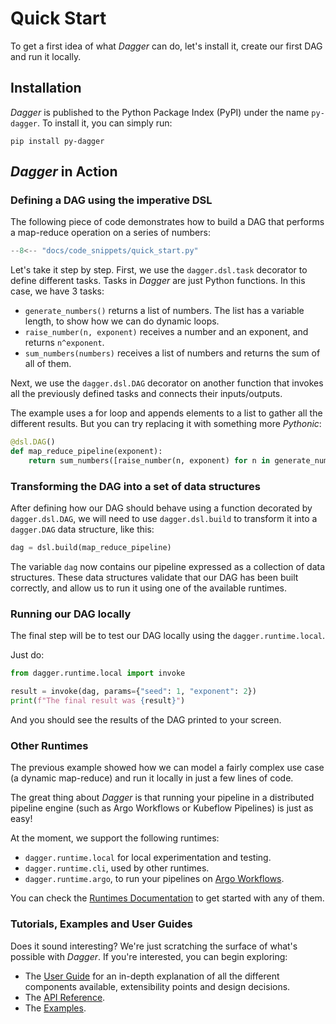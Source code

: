 # Quick Start

To get a first idea of what _Dagger_ can do, let's install it, create our first DAG and run it locally.


## Installation

_Dagger_ is published to the Python Package Index (PyPI) under the name `py-dagger`. To install it, you can simply run:

```
pip install py-dagger
```


## _Dagger_ in Action

### Defining a DAG using the imperative DSL

The following piece of code demonstrates how to build a DAG that performs a map-reduce operation on a series of numbers:

```python
--8<-- "docs/code_snippets/quick_start.py"
```

Let's take it step by step. First, we use the `dagger.dsl.task` decorator to define different tasks. Tasks in _Dagger_ are just Python functions. In this case, we have 3 tasks:

- `generate_numbers()` returns a list of numbers. The list has a variable length, to show how we can do dynamic loops.
- `raise_number(n, exponent)` receives a number and an exponent, and returns `n^exponent`.
- `sum_numbers(numbers)` receives a list of numbers and returns the sum of all of them.

Next, we use the `dagger.dsl.DAG` decorator on another function that invokes all the previously defined tasks and connects their inputs/outputs.

The example uses a for loop and appends elements to a list to gather all the different results. But you can try replacing it with something more _Pythonic_:

```python linenums="27"
@dsl.DAG()
def map_reduce_pipeline(exponent):
    return sum_numbers([raise_number(n, exponent) for n in generate_numbers()])
```


### Transforming the DAG into a set of data structures

After defining how our DAG should behave using a function decorated by `dagger.dsl.DAG`, we will need to use `dagger.dsl.build` to transform it into a `dagger.DAG` data structure, like this:

```python
dag = dsl.build(map_reduce_pipeline)
```

The variable `dag` now contains our pipeline expressed as a collection of data structures. These data structures validate that our DAG has been built correctly, and allow us to run it using one of the available runtimes.


### Running our DAG locally

The final step will be to test our DAG locally using the `dagger.runtime.local`.

Just do:

```python
from dagger.runtime.local import invoke

result = invoke(dag, params={"seed": 1, "exponent": 2})
print(f"The final result was {result}")
```

And you should see the results of the DAG printed to your screen.


### Other Runtimes

The previous example showed how we can model a fairly complex use case (a dynamic map-reduce) and run it locally in just a few lines of code.

The great thing about _Dagger_ is that running your pipeline in a distributed pipeline engine (such as Argo Workflows or Kubeflow Pipelines) is just as easy!

At the moment, we support the following runtimes:

- `dagger.runtime.local` for local experimentation and testing.
- `dagger.runtime.cli`, used by other runtimes.
- `dagger.runtime.argo`, to run your pipelines on [Argo Workflows](https://argoproj.github.io/workflows/).


You can check the [Runtimes Documentation](user-guide/runtimes/alternatives.md) to get started with any of them.


### Tutorials, Examples and User Guides

Does it sound interesting? We're just scratching the surface of what's possible with _Dagger_. If you're interested, you can begin exploring:

- The [User Guide](user-guide/introduction.md) for an in-depth explanation of all the different components available, extensibility points and design decisions.
- The [API Reference](api/init.md).
- The [Examples](https://github.com/larribas/dagger/tree/main/examples).
